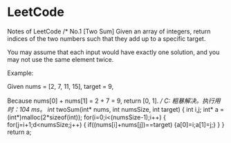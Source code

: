 
# LeetCode
Notes of LeetCode
/*
No.1
[Two Sum]
Given an array of integers, return indices of the two numbers such that they add up to a specific target.

You may assume that each input would have exactly one solution, and you may not use the same element twice.

Example:

Given nums = [2, 7, 11, 15], target = 9,

Because nums[0] + nums[1] = 2 + 7 = 9,
return [0, 1].
*/
C:
粗暴解决。执行用时：104 ms。
int* twoSum(int* nums, int numsSize, int target) {
int i,j;
int* a = (int*)malloc(2*sizeof(int));
for(i=0;i<(numsSize-1);i++)
{
for(j=i+1;d<numsSize;j++)
{
if((nums[i]+nums[j])==target) {a[0]=i;a[1]=j;}
}
}
return a;

